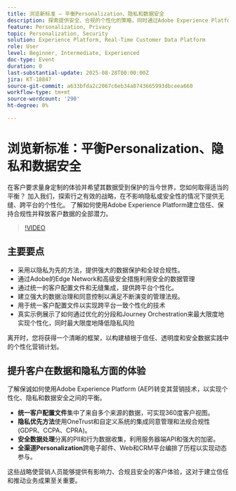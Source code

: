 ```yaml
---
title: 浏览新标准 — 平衡Personalization、隐私和数据安全
description: 探索提供安全、合规的个性化的策略，同时通过Adobe Experience Platform保护客户数据并建立信任关系。
feature: Personalization, Privacy
topic: Personalization, Security
solution: Experience Platform, Real-Time Customer Data Platform
role: User
level: Beginner, Intermediate, Experienced
doc-type: Event
duration: 0
last-substantial-update: 2025-08-28T00:00:00Z
jira: KT-18847
source-git-commit: a633bfda2c2067c6eb34a8743665993dbceea660
workflow-type: tm+mt
source-wordcount: '290'
ht-degree: 0%

---
```



# 浏览新标准：平衡Personalization、隐私和数据安全

在客户要求量身定制的体验并希望其数据受到保护的当今世界，您如何取得适当的平衡？ 加入我们，探索行之有效的战略，在不影响隐私或安全性的情况下提供无缝、跨平台的个性化。 了解如何使用Adobe Experience Platform建立信任、保持合规性并释放客户数据的全部潜力。

>[!VIDEO](https://video.tv.adobe.com/v/3471328/?learn=on&enablevpops)

## 主要要点

* 采用以隐私为先的方法，提供强大的数据保护和全球合规性。
* 通过Adobe的Edge Network和高级安全措施利用安全的数据管理
* 通过统一的客户配置文件和无缝集成，提供跨平台个性化。
* 建立强大的数据治理和同意控制以满足不断演变的管理法规。
* 用于统一客户配置文件以实现跨平台一致个性化的技术
* 真实示例展示了如何通过优化的分段和Journey Orchestration来最大限度地实现个性化，同时最大限度地降低隐私风险

离开时，您将获得一个清晰的框架，以构建植根于信任、透明度和安全数据实践中的个性化营销计划。

## 提升客户在数据和隐私方面的体验

了解保诚如何使用Adobe Experience Platform (AEP)转变其营销技术，以实现个性化、隐私和数据安全之间的平衡。

* **统一客户配置文件**&#x200B;集中了来自多个来源的数据，可实现360度客户视图。
* **隐私优先方法**&#x200B;使用OneTrust和自定义系统的集成同意管理和法规合规性(GDPR、CCPA、CPRA)。
* **安全数据处理**&#x200B;分离的PII和行为数据收集，利用服务器端API和强大的加密。
* **全渠道Personalization**&#x200B;跨电子邮件、Web和CRM平台编排了历程以实现动态参与。

这些战略使营销人员能够提供有影响力、合规且安全的客户体验，这对于建立信任和推动业务成果至关重要。

